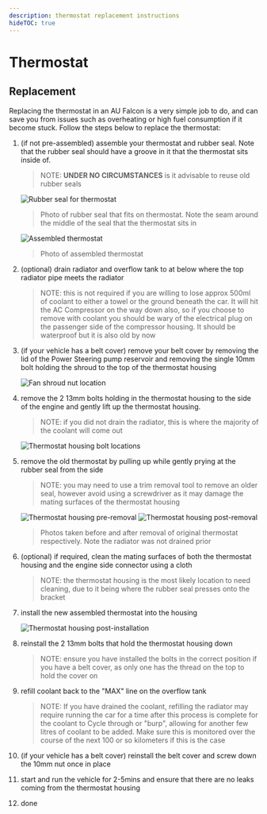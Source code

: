 ```yaml
---
description: thermostat replacement instructions
hideTOC: true
---
```


# Thermostat

## Replacement
Replacing the thermostat in an AU Falcon is a very simple job to do, and can save you from issues such as overheating or high fuel consumption if it become stuck. Follow the steps below to replace the thermostat:

1. (if not pre-assembled) assemble your thermostat and rubber seal. Note that the rubber seal should have a groove in it that the thermostat sits inside of.

    > NOTE: **UNDER NO CIRCUMSTANCES** is it advisable to reuse old rubber seals

    ![Rubber seal for thermostat](./rubber-seal.jpg)

    > Photo of rubber seal that fits on thermostat. Note the seam around the middle of the seal that the thermostat sits in

    ![Assembled thermostat](./assembled-thermostat.jpg)

    > Photo of assembled thermostat

1. (optional) drain radiator and overflow tank to at below where the top radiator pipe meets the radiator

    > NOTE: this is not required if you are willing to lose approx 500ml of coolant to either a towel or the ground beneath the car. It will hit the AC Compressor on the way down also, so if you choose to remove with coolant you should be wary of the electrical plug on the passenger side of the compressor housing. It should be waterproof but it is also old by now

1. (if your vehicle has a belt cover) remove your belt cover by removing the lid of the Power Steering pump reservoir and removing the single 10mm bolt holding the shroud to the top of the thermostat housing

    ![Fan shroud nut location](./fan-shroud-bolt.jpg)

1. remove the 2 13mm bolts holding in the thermostat housing to the side of the engine and gently lift up the thermostat housing.

    > NOTE: if you did not drain the radiator, this is where the majority of the coolant will come out

    ![Thermostat housing bolt locations](./thermostat-bolts.jpg)

1. remove the old thermostat by pulling up while gently prying at the rubber seal from the side
    
    > NOTE: you may need to use a trim removal tool to remove an older seal, however avoid using a screwdriver as it may damage the mating surfaces of the thermostat housing

    ![Thermostat housing pre-removal](./thermostat-exposed-old.jpg)
    ![Thermostat housing post-removal](./thermostat-exposed-removed.jpg)

    > Photos taken before and after removal of original thermostat respectively. Note the radiator was not drained prior

1. (optional) if required, clean the mating surfaces of both the thermostat housing and the engine side connector using a cloth

    > NOTE: the thermostat housing is the most likely location to need cleaning, due to it being where the rubber seal presses onto the bracket

1. install the new assembled thermostat into the housing

    ![Thermostat housing post-installation](./thermostat-exposed-new.jpg)

1. reinstall the 2 13mm bolts that hold the thermostat housing down

    > NOTE: ensure you have installed the bolts in the correct position if you have a belt cover, as only one has the thread on the top to hold the cover on
    
1. refill coolant back to the "MAX" line on the overflow tank

    > NOTE: If you have drained the coolant, refilling the radiator may require running the car for a time after this process is complete for the coolant to Cycle through or "burp", allowing for another few litres of coolant to be added. Make sure this is monitored over the course of the next 100 or so kilometers if this is the case

1. (if your vehicle has a belt cover) reinstall the belt cover and screw down the 10mm nut once in place
1. start and run the vehicle for 2-5mins and ensure that there are no leaks coming from the thermostat housing
1. done